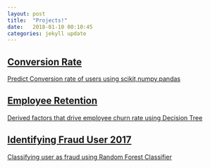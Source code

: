 ```yaml
---
layout: post
title:  "Projects!"
date:   2018-01-10 00:10:45
categories: jekyll update
---
```

<div class="overly">
    <div class="position-center">
           <a href="https://github.com/ishashah28/Conversion-Rate" target="_blank">
            <h2>Conversion Rate</h2>
               <p> Predict Conversion rate of users using scikit,numpy,pandas </p>
                </a>
                 </div>
                    </div>
                     
 <div class="overly">
      <div class="position-center">
            <a href="https://github.com/ishashah28/Employee-Retention" target="_blank">
                            <h2>Employee Retention</h2>
                            <p>Derived factors that drive employee churn rate using Decision Tree </p>
                 </a>
                          </div>
                        </div>
 <a href="https://github.com/ishashah28/Datascienceprojects" target="_blank">
                      <div class="overly">
                        <div class="position-center">
                          <h2>Identifying Fraud User 2017</h2>
                          <p> Classifying user as fraud using Random Forest Classifier</p>
                        </div>
                      </div>
                    </a>


 
          
